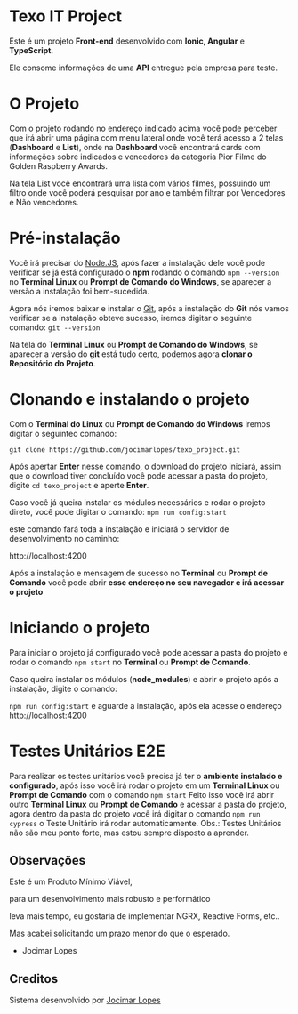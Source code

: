 
# Texo IT Project

Este é um projeto **Front-end** desenvolvido com **Ionic, Angular** e **TypeScript**.

Ele consome informações de uma **API** entregue pela empresa para teste.

  
# O Projeto

Com o projeto rodando no endereço indicado acima você pode perceber que irá abrir uma página com menu lateral onde você terá acesso a 2 telas (**Dashboard** e **List**), onde na **Dashboard** você encontrará cards com informações sobre indicados e vencedores da categoria Pior Filme do Golden Raspberry Awards.

Na tela List você encontrará uma lista com vários filmes, possuindo um filtro onde você poderá pesquisar por ano e também filtrar por Vencedores e Não vencedores.
  

# Pré-instalação

Você irá precisar do [Node.JS](https://nodejs.org/en/), após fazer a instalação dele você pode verificar se já está configurado o **npm** rodando o comando `npm --version` no **Terminal Linux** ou **Prompt de Comando do Windows**, se aparecer a versão a instalação foi bem-sucedida.

Agora nós iremos baixar e instalar o [Git](https://git-scm.com/downloads), após a instalação do **Git** nós vamos verificar se a instalação obteve sucesso, iremos digitar o seguinte comando: `git --version`

Na tela do **Terminal Linux** ou **Prompt de Comando do Windows**, se aparecer a versão do **git** está tudo certo, podemos agora **clonar o Repositório do Projeto**.

  
# Clonando e instalando o projeto

Com o **Terminal do Linux** ou **Prompt de Comando do Windows** iremos digitar o seguinteo comando:

`git clone https://github.com/jocimarlopes/texo_project.git`

Após apertar **Enter** nesse comando, o download do projeto iniciará, assim que o download tiver concluído você pode acessar a pasta do projeto, digite `cd texo_project` e aperte **Enter**.

  

Caso você já queira instalar os módulos necessários e rodar o projeto direto, você pode digitar o comando: `npm run config:start`

este comando fará toda a instalação e iniciará o servidor de desenvolvimento no caminho:

http://localhost:4200

Após a instalação e mensagem de sucesso no **Terminal** ou **Prompt de Comando** você pode abrir **esse endereço no seu navegador e irá acessar o projeto**

  
# Iniciando o projeto

Para iniciar o projeto já configurado você pode acessar a pasta do projeto e rodar o comando `npm start` no **Terminal** ou **Prompt de Comando**.

Caso queira instalar os módulos (**node_modules**) e abrir o projeto após a instalação, digite o comando:

`npm run config:start` e aguarde a instalação, após ela acesse o endereço http://localhost:4200


# Testes Unitários E2E
Para realizar os testes unitários você precisa já ter o **ambiente instalado e configurado**, após isso você irá rodar o projeto em um **Terminal Linux** ou **Prompt de Comando** com o comando `npm start`
Feito isso você irá abrir outro  **Terminal Linux** ou **Prompt de Comando** e acessar a pasta do projeto, agora dentro da pasta do projeto você irá digitar o comando `npm run cypress` o Teste Unitário irá rodar automaticamente.
Obs.: Testes Unitários não são meu ponto forte, mas estou sempre disposto a aprender.
  
  

## Observações

Este é um Produto Mínimo Viável,

para um desenvolvimento mais robusto e performático

leva mais tempo, eu gostaria de implementar NGRX, Reactive Forms, etc..

Mas acabei solicitando um prazo menor do que o esperado.

- Jocimar Lopes

  
  

## Creditos

Sistema desenvolvido por [Jocimar Lopes](https://jocimarlopes.com)